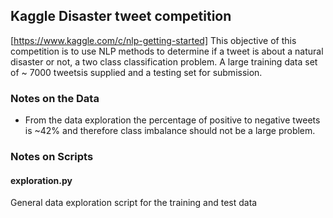 ## Kaggle Disaster tweet competition
[https://www.kaggle.com/c/nlp-getting-started]
This objective of this competition is to use NLP methods to determine if a tweet
is about a natural disaster or not, a two class classification problem. A large
training data set of ~ 7000 tweetsis supplied and a testing set for submission.

### Notes on the Data
* From the data exploration the percentage of positive to  negative tweets is ~42% and therefore class imbalance should not be a large problem.

### Notes on Scripts
#### exploration.py
General data exploration script for the training and test data
